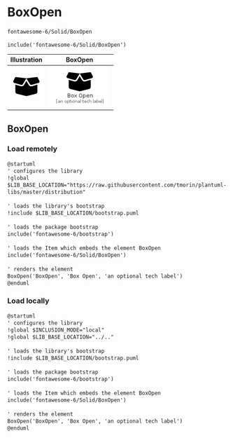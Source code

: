 # BoxOpen


```text
fontawesome-6/Solid/BoxOpen
```

```text
include('fontawesome-6/Solid/BoxOpen')
```



| Illustration | BoxOpen |
| :---: | :---: |
| ![illustration for Illustration](../../fontawesome-6/Solid/BoxOpen.png) | ![illustration for BoxOpen](../../fontawesome-6/Solid/BoxOpen.Local.png) |




## BoxOpen

### Load remotely
```plantuml
@startuml
' configures the library
!global $LIB_BASE_LOCATION="https://raw.githubusercontent.com/tmorin/plantuml-libs/master/distribution"

' loads the library's bootstrap
!include $LIB_BASE_LOCATION/bootstrap.puml

' loads the package bootstrap
include('fontawesome-6/bootstrap')

' loads the Item which embeds the element BoxOpen
include('fontawesome-6/Solid/BoxOpen')

' renders the element
BoxOpen('BoxOpen', 'Box Open', 'an optional tech label')
@enduml
```

### Load locally
```plantuml
@startuml
' configures the library
!global $INCLUSION_MODE="local"
!global $LIB_BASE_LOCATION="../.."

' loads the library's bootstrap
!include $LIB_BASE_LOCATION/bootstrap.puml

' loads the package bootstrap
include('fontawesome-6/bootstrap')

' loads the Item which embeds the element BoxOpen
include('fontawesome-6/Solid/BoxOpen')

' renders the element
BoxOpen('BoxOpen', 'Box Open', 'an optional tech label')
@enduml
```

